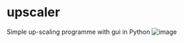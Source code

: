 # upscaler
Simple up-scaling programme with gui in Python
![image](https://github.com/user-attachments/assets/3fc1a882-9597-4edc-9e17-f22a793a57e4)
